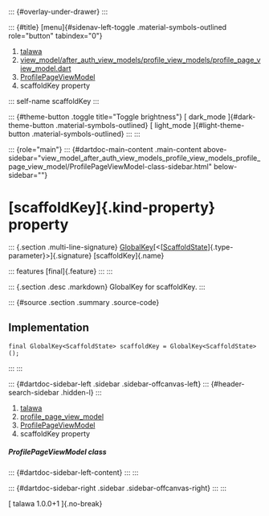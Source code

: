 ::: {#overlay-under-drawer}
:::

::: {#title}
[menu]{#sidenav-left-toggle .material-symbols-outlined role="button"
tabindex="0"}

1.  [talawa](../../index.html)
2.  [view_model/after_auth_view_models/profile_view_models/profile_page_view_model.dart](../../view_model_after_auth_view_models_profile_view_models_profile_page_view_model/)
3.  [ProfilePageViewModel](../../view_model_after_auth_view_models_profile_view_models_profile_page_view_model/ProfilePageViewModel-class.html)
4.  scaffoldKey property

::: self-name
scaffoldKey
:::

::: {#theme-button .toggle title="Toggle brightness"}
[ dark_mode ]{#dark-theme-button .material-symbols-outlined} [
light_mode ]{#light-theme-button .material-symbols-outlined}
:::
:::

::: {role="main"}
::: {#dartdoc-main-content .main-content above-sidebar="view_model_after_auth_view_models_profile_view_models_profile_page_view_model/ProfilePageViewModel-class-sidebar.html" below-sidebar=""}
<div>

# [scaffoldKey]{.kind-property} property

</div>

::: {.section .multi-line-signature}
[GlobalKey](https://api.flutter.dev/flutter/widgets/GlobalKey-class.html)[\<[[ScaffoldState](https://api.flutter.dev/flutter/material/ScaffoldState-class.html)]{.type-parameter}\>]{.signature}
[scaffoldKey]{.name}

::: features
[final]{.feature}
:::
:::

::: {.section .desc .markdown}
GlobalKey for scaffoldKey.
:::

::: {#source .section .summary .source-code}
## Implementation

``` language-dart
final GlobalKey<ScaffoldState> scaffoldKey = GlobalKey<ScaffoldState>();
```
:::
:::

::: {#dartdoc-sidebar-left .sidebar .sidebar-offcanvas-left}
::: {#header-search-sidebar .hidden-l}
:::

1.  [talawa](../../index.html)
2.  [profile_page_view_model](../../view_model_after_auth_view_models_profile_view_models_profile_page_view_model/)
3.  [ProfilePageViewModel](../../view_model_after_auth_view_models_profile_view_models_profile_page_view_model/ProfilePageViewModel-class.html)
4.  scaffoldKey property

##### ProfilePageViewModel class

::: {#dartdoc-sidebar-left-content}
:::
:::

::: {#dartdoc-sidebar-right .sidebar .sidebar-offcanvas-right}
:::
:::

[ talawa 1.0.0+1 ]{.no-break}
